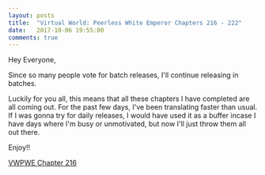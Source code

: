 ```yaml
---
layout: posts
title:  "Virtual World: Peerless White Emperor Chapters 216 - 222"
date:   2017-10-06 19:55:00
comments: true
---
```


Hey Everyone,

Since so many people vote for batch releases, I'll continue releasing in batches.

Luckily for you all, this means that all these chapters I have completed are all coming out. For the past few days, I've been translating faster than usual. If I was gonna try for daily releases, I would have used it as a buffer incase I have days where I'm busy or unmotivated, but now I'll just throw them all out there.

Enjoy!!

[VWPWE Chapter 216][vwpwe0216]

[vwpwe0216]: {{site.url}}/translations/vwpwe/0216
